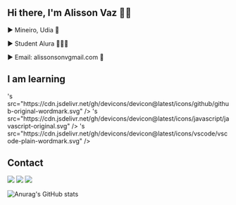 ## Hi there, I'm Alisson Vaz 👋🏾

▶️ Mineiro, Udia 🔺

▶️ Student Alura 👨🏾‍💻

▶️ Email: alissonsonvgmail.com 📩

## I am learning
<div></div>
<width src="https://cdn.jsdelivr.net/gh/devicons/devicon@latest/icons/git/git-original.svg" />
<img>'s src="https://cdn.jsdelivr.net/gh/devicons/devicon@latest/icons/github/github-original-wordmark.svg" />
<img>'s src="https://cdn.jsdelivr.net/gh/devicons/devicon@latest/icons/javascript/javascript-original.svg" />
<img>'s src="https://cdn.jsdelivr.net/gh/devicons/devicon@latest/icons/vscode/vscode-plain-wordmark.svg" />
          
          
## Contact
<div>
<a href = "alissonsonv@gmail.com"><img loading="lazy" src="https://img.shields.io/badge/Gmail-D14836?style=for-the-badge&logo=gmail&logoColor=white" target="_blank"></a>
<a href="https://www.linkedin.com/in/alissonvlg" target="_blank"><img loading="lazy" src="https://img.shields.io/badge/-LinkedIn-%230077B5?style=for-the-badge&logo=linkedin&logoColor=white" target="_blank"></a>  
<a href="https://instagram.com/alissonvlg" target="_blank"><img loading="lazy" src="https://img.shields.io/badge/-Instagram-%23E4405F?style=for-the-badge&logo=instagram&logoColor=white" target="_blank"></a>

![Anurag's GitHub stats](https://github-readme-stats.vercel.app/api?username=anuraghazra&show_icons=true&theme=transparent)
